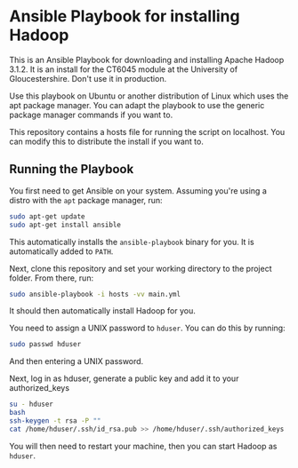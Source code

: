 # Ansible Playbook for installing Hadoop
This is an Ansible Playbook for downloading and installing Apache Hadoop 3.1.2. It is an install for the CT6045 module at the University of Gloucestershire. Don't use it in production.

Use this playbook on Ubuntu or another distribution of Linux which uses the apt package manager. You can adapt the playbook to use the generic package manager commands if you want to.

This repository contains a hosts file for running the script on localhost. You can modify this to distribute the install if you want to.

## Running the Playbook
You first need to get Ansible on your system. Assuming you're using a distro with the `apt` package manager, run:
```bash
sudo apt-get update
sudo apt-get install ansible
```

This automatically installs the `ansible-playbook` binary for you. It is automatically added to `PATH`.

Next, clone this repository and set your working directory to the project folder.
From there, run:
```bash
sudo ansible-playbook -i hosts -vv main.yml
```

It should then automatically install Hadoop for you.

You need to assign a UNIX password to `hduser`. You can do this by running:
```bash
sudo passwd hduser
```

And then entering a UNIX password.

Next, log in as hduser, generate a public key and add it to your authorized_keys
```bash
su - hduser
bash
ssh-keygen -t rsa -P ""
cat /home/hduser/.ssh/id_rsa.pub >> /home/hduser/.ssh/authorized_keys
```

You will then need to restart your machine, then you can start Hadoop as `hduser`.
